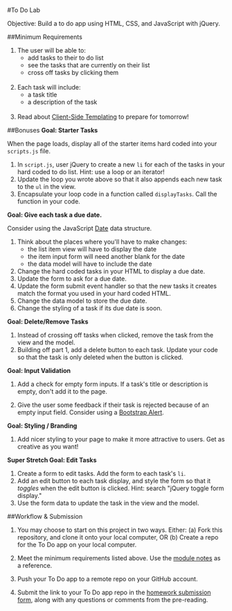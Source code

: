 #To Do Lab

Objective: Build a to do app using HTML, CSS, and JavaScript with jQuery.

##Minimum Requirements

1. The user will be able to:
	* add tasks to their to do list
	* see the tasks that are currently on their list
	* cross off tasks by clicking them
	<br><br>
2. Each task will include:
	* a task title
	* a description of the task
	<br><br>
3. Read about [Client-Side Templating](http://www.smashingmagazine.com/2012/12/05/client-side-templating/) to prepare for tomorrow!

##Bonuses
**Goal: Starter Tasks**

When the page loads, display all of the starter items hard coded into your `scripts.js` file.

1. In `script.js`, user jQuery to create a new `li` for each of the tasks in your hard coded to do list. Hint: use a loop or an iterator!
2. Update the loop you wrote above so that it also appends each new task to the `ul` in the view.
3. Encapsulate your loop code in a function called `displayTasks`. Call the function in your code.

**Goal: Give each task a due date.**

Consider using the JavaScript [Date](https://developer.mozilla.org/en-US/docs/Web/JavaScript/Reference/Global_Objects/Date) data structure.

1. Think about the places where you'll have to make changes:
	* the list item view will have to display the date
	* the item input form will need another blank for the date
	* the data model will have to include the date
2. Change the hard coded tasks in your HTML to display a due date.
3. Update the form to ask for a due date.
4. Update the form submit event handler so that the new tasks it creates match the format you used in your hard coded HTML.
5. Change the data model to store the due date.
1. Change the styling of a task if its due date is soon.

**Goal: Delete/Remove Tasks**

1. Instead of crossing off tasks when clicked, remove the task from the view and the model.
1. Building off part 1, add a delete button to each task. Update your code so that the task is only deleted when the button is clicked.

**Goal: Input Validation**

1. Add a check for empty form inputs. If a task's title or description is empty, don't add it to the page.

1. Give the user some feedback if their task is rejected because of an empty input field. Consider using a [Bootstrap Alert](http://getbootstrap.com/components/#alerts).

**Goal: Styling / Branding**

1. Add nicer styling to your page to make it more attractive to users. Get as creative as you want!  

**Super Stretch Goal: Edit Tasks**

1. Create a form to edit tasks. Add the form to each task's `li`.
1. Add an edit button to each task display, and style the form so that it *toggles* when the edit button is clicked. Hint: search "jQuery toggle form display."
1. Use the form data to update the task in the view and the model.

##Workflow & Submission

1. You may choose to start on this project in two ways. Either:
  (a) Fork this repository, and clone it onto your local computer, OR
	(b) Create a repo for the To Do app on your local computer.

1. Meet the minimum requirements listed above. Use the [module notes](https://github.com/sf-wdi-19-20/staging-modules/tree/master/w2_d1_2_jquery_forms_app) as a reference.

1. Push your To Do app to a remote repo on your GitHub account.

1. Submit the link to your To Do app repo in the [homework submission form](https://docs.google.com/a/generalassemb.ly/forms/d/14rNXnDaq5X5Rvda-1BRZCl9YmkOoZzf7oxGBEZG_YJE/viewform), along with any questions or comments from the pre-reading.
